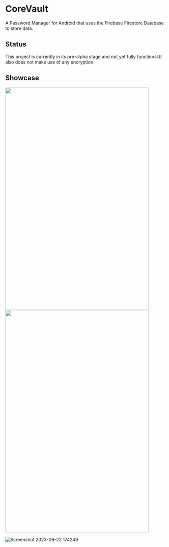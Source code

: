 # CoreVault
A Password Manager for Android that uses the Firebase Firestore Database to store data.

## Status
This project is currently in its pre-alpha stage and not yet fully functional.It also does not make use of any encryption.

## Showcase
<img src="https://github.com/AshwinSaji10/CoreVault/assets/118591685/fa1c1c0b-d299-4249-ba65-f31560e3b54b" width=450 height=700>
<img src="https://github.com/AshwinSaji10/CoreVault/assets/118591685/969d7e45-d43a-4dae-a4ff-c4974c926d92" width=450 height=700>

![Screenshot 2023-09-22 174249](https://github.com/AshwinSaji10/CoreVault/assets/118591685/9cee0b5f-e424-4da0-9fa9-72a902b41775)


